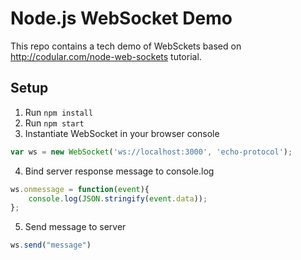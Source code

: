 # Node.js WebSocket Demo

This repo contains a tech demo of WebSckets based on http://codular.com/node-web-sockets tutorial.

## Setup

1. Run `npm install`
2. Run `npm start`
3. Instantiate WebSocket in your browser console

``` javascript
var ws = new WebSocket('ws://localhost:3000', 'echo-protocol');
```

4. Bind server response message to console.log

``` javascript
ws.onmessage = function(event){ 
    console.log(JSON.stringify(event.data));
};
```

5. Send message to server

``` javascript
ws.send("message")
```
